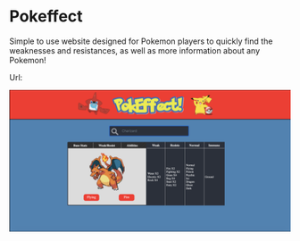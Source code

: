 # Pokeffect
Simple to use website designed for Pokemon players to quickly find the weaknesses and resistances, as well as more information about any Pokemon!

Url: [](stark-earth-27044.herokuapp.com)

![](pokeffect.png)
